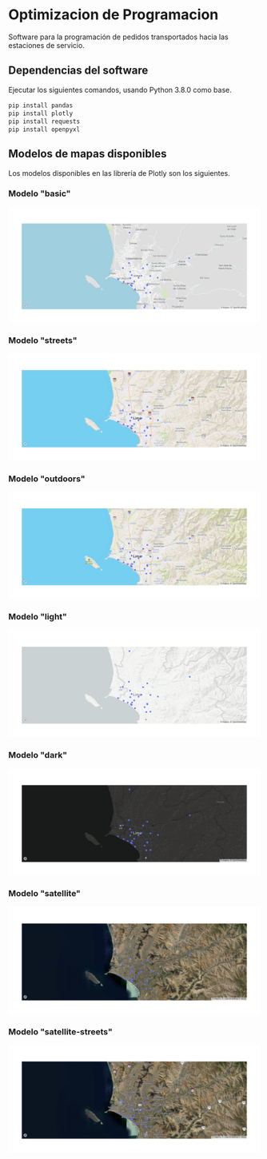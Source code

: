 # Optimizacion de Programacion
Software para la programación de pedidos transportados hacia las estaciones de servicio.

## Dependencias del software
Ejecutar los siguientes comandos, usando Python 3.8.0 como base.
```
pip install pandas
pip install plotly
pip install requests
pip install openpyxl
```

## Modelos de mapas disponibles
Los modelos disponibles en las librería de Plotly son los siguientes.

### Modelo "basic"
![](tipos_mapas/basic.png "Modelo basic")

### Modelo "streets"
![](tipos_mapas/streets.png "Modelo streets")

### Modelo "outdoors"
![](tipos_mapas/outdoors.png "Modelo outdoors")

### Modelo "light"
![](tipos_mapas/light.png "Modelo light")

### Modelo "dark"
![](tipos_mapas/dark.png "Modelo dark")

### Modelo "satellite"
![](tipos_mapas/satellite.png "Modelo satellite")

### Modelo "satellite-streets"
![](tipos_mapas/satellite-streets.png "Modelo satellite-streets")
